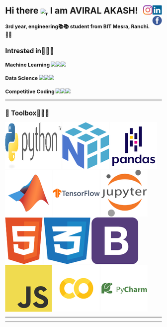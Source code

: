 # Hi there <img src="https://raw.githubusercontent.com/MartinHeinz/MartinHeinz/master/wave.gif" width="30px">, I am AVIRAL AKASH! <a href="https://www.linkedin.com/in/aviral-akash-54a929213/"><img src="linkedin-icon-2.svg" height="30px" width="30px" align="right"></a> <a href="https://www.instagram.com/_avi.kash_/"><img src="instagram-2016-6.svg" height="30px" width="30px" align="right"></a>  <a href="https://www.facebook.com/aviral.akash"><img src="facebook-3.svg" height="30px" width="30px" align="right"></a>
  
### 3rd year, engineering📚📚 student from BIT Mesra, Ranchi.🏫🏫<p>


## Intrested in🔻🔻🔻 <p>
### Machine Learning <img src="https://tenor.com/view/robot-joypixels-look-around-android-hardworking-gif-17554204.gif" width="40px"><img src="https://tenor.com/view/robot-joypixels-look-around-android-hardworking-gif-17554204.gif" width="40px"><img src="https://tenor.com/view/robot-joypixels-look-around-android-hardworking-gif-17554204.gif" width="40px"><p>
### Data Science <img src="https://tenor.com/view/flow-computer-gif-21941444.gif" width="40px"><img src="https://tenor.com/view/flow-computer-gif-21941444.gif" width="40px"><img src="https://tenor.com/view/flow-computer-gif-21941444.gif" width="40px"><p>
### Competitive Coding <img src="https://tenor.com/view/cyberpunk-hacker-gif-5648977.gif" width="40px"><img src="https://tenor.com/view/cyberpunk-hacker-gif-5648977.gif" width="40px"><img src="https://tenor.com/view/cyberpunk-hacker-gif-5648977.gif" width="40px"><p>

---

## 🧰 Toolbox🔻🔻🔻


<img src="python-3.svg" alt="PYTHON Logo" width="180" height="150"> <img src="numpy-1.svg" alt="NUMPY Logo" width="150" height="150"> <img src="pandas-original-wordmark.svg" alt="PANDAS Logo" width="150" height="150"> <img src="matlab-original.svg" alt="MATLAB Logo" width="150" height="150"> <img src="tensorflow-original-wordmark.svg" alt="TENSORFLOW Logo" width="150" height="150"> <img src="jupyter-original-wordmark.svg" alt="JUPITER Logo" width="150" height="150">  <img src="html-1.svg" alt="PYTHON Logo" width="120" height="150" left-padding="150">  <img src="css-3.svg" alt="PYTHON Logo" width="150" height="150">  <img src="bootstrap-4.svg" alt="NUMPY Logo" width="150" height="150">    <img src="logo-javascript.svg" alt="NUMPY Logo" width="150" height="150" >  <img src="CoLaboratory-01.svg" alt="NUMPY Logo" width="150" height="150" >  <img src="pycharm-plain-wordmark.svg" alt="NUMPY Logo" width="150" height="150" >

---


---








